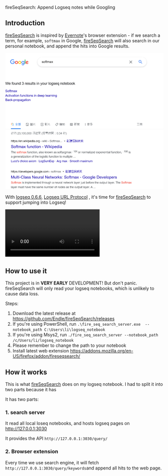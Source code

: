 fireSeqSearch: Append Logseq notes while Googling

Introduction
--------
[fireSeqSearch](https://github.com/Endle/fireSeqSearch) is inspired by [Evernote](https://evernote.com)'s browser extension - if we search a term, for example, `softmax` in Google, [fireSeqSearch](https://github.com/Endle/fireSeqSearch) will also search in our personal notebook, and append the hits into Google results.


![screenshot for google](docs/screenshot_demo.png)

With [logseq 0.6.6](https://discuss.logseq.com/t/done-deep-linking-or-url-scheme-allow-linking-to-logseq-pages-from-outside-the-app/3146/26?u=endle), [Logseq URL Protocol](http://discordapp.com/channels/725182569297215569/756886540038438992/965024044183339088) ,  it's time for [fireSeqSearch](https://github.com/Endle/fireSeqSearch) to support jumping into Logseq!

<video src="
https://user-images.githubusercontent.com/3221521/168454580-9ec9ac3d-6f75-4ef3-85ac-4ce1a2ba5482.mp4"></video>



How to use it
------------------
This project is in **VERY EARLY** DEVELOPMENT! But don't panic. fireSeqSearch will only read your logseq notebooks, which is unlikely to cause data loss.

Steps:  
1. Download the latest release at <https://github.com/Endle/fireSeqSearch/releases>
2. If you're using PowerShell, run `.\fire_seq_search_server.exe  --notebook_path C:\Users\li\logseq_notebook`
3. If you're using Msys2, run `./fire_seq_search_server --notebook_path /c/Users/li/logseq_notebook`
4. Please remember to change the path to your notebook
5. Install latest web extension <https://addons.mozilla.org/en-US/firefox/addon/fireseqsearch/>


How it works
---------
This is what [fireSeqSearch](https://github.com/Endle/fireSeqSearch) does on my logseq notebook. I had to split it into two parts because it has 

It has two parts:

### 1. search server
It read all local loseq notebooks, and hosts logseq pages on http://127.0.0.1:3030

It provides the API `http://127.0.0.1:3030/query/`


### 2. Browser extension
Every time we use search engine, it will fetch `http://127.0.0.1:3030/query/keywords`and append all hits to the web page.

